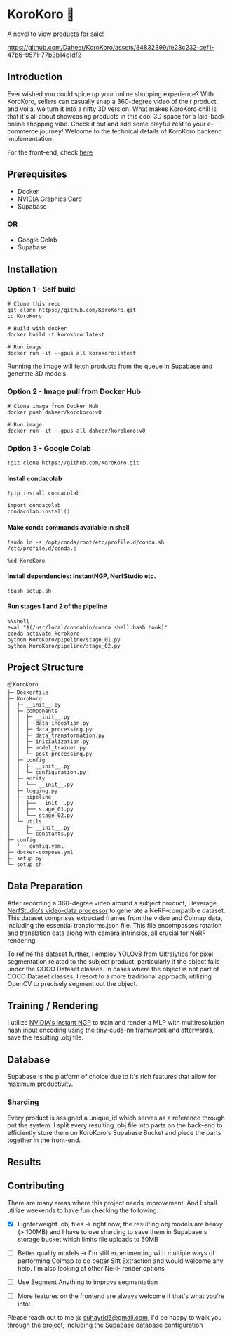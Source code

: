 # KoroKoro 👀

A novel to view products for sale!

https://github.com/Daheer/KoroKoro/assets/34832399/fe28c232-cef1-47b6-9571-77b3b14c1df2


## Introduction
Ever wished you could spice up your online shopping experience? With KoroKoro, sellers can casually snap a 360-degree video of their product, and voila, we turn it into a nifty 3D version. What makes KoroKoro chill is that it's all about showcasing products in this cool 3D space for a laid-back online shopping vibe. Check it out and add some playful zest to your e-commerce journey!
Welcome to the technical details of KoroKoro backend implementation.

For the front-end, check [here](https://github.com/Daheer/KoroKoro_Front_End)

## Prerequisites
- Docker
- NVIDIA Graphics Card
- Supabase
### OR 
- Google Colab
- Supabase

## Installation

### Option 1 - Self build

```
# Clone this repo
git clone https://github.com/KoroKoro.git
cd KoroKoro

# Build with docker
docker build -t korokoro:latest .

# Run image
docker run -it --gpus all korokoro:latest
```
Running the image will fetch products from the queue in Supabase and generate 3D models

### Option 2 - Image pull from Docker Hub

```
# Clone image from Docker Hub
docker push daheer/korokoro:v0

# Run image
docker run -it --gpus all daheer/korokoro:v0
```

### Option 3 - Google Colab
```
!git clone https://github.com/KoroKoro.git 
```

#### Install condacolab

```
!pip install condacolab
```

```
import condacolab
condacolab.install()
```

#### Make conda commands available in shell

```
!sudo ln -s /opt/conda/root/etc/profile.d/conda.sh /etc/profile.d/conda.s
```

```
%cd KoroKoro
```

#### Install dependencies: InstantNGP, NerfStudio etc.

```
!bash setup.sh
```

#### Run stages 1 and 2 of the pipeline
```
%%shell 
eval "$(/usr/local/condabin/conda shell.bash hook)" 
conda activate korokoro 
python KoroKoro/pipeline/stage_01.py 
python KoroKoro/pipeline/stage_02.py
```

## Project Structure
```
📦KoroKoro
├─ Dockerfile
├─ KoroKoro
│  ├─ __init__.py
│  ├─ components
│  │  ├─ __init__.py
│  │  ├─ data_ingestion.py
│  │  ├─ data_processing.py
│  │  ├─ data_transformation.py
│  │  ├─ initialization.py
│  │  ├─ model_trainer.py
│  │  └─ post_processing.py
│  ├─ config
│  │  ├─ __init__.py
│  │  └─ configuration.py
│  ├─ entity
│  │  └── __init__.py
│  ├─ logging.py
│  ├─ pipeline
│  │  ├── __init__.py
│  │  ├── stage_01.py
│  │  └── stage_02.py
│  └─ utils
│     ├─ __init__.py
│     └─ constants.py
├─ config
│  └── config.yaml
├─ docker-compose.yml
├─ setup.py
└─ setup.sh
```

## Data Preparation
After recording a 360-degree video around a subject product, I leverage [NerfStudio's video-data processor](https://docs.nerf.studio/quickstart/custom_dataset.html#images-or-video) to generate a NeRF-compatible dataset. This dataset comprises extracted frames from the video and Colmap data, including the essential transforms.json file. This file encompasses rotation and translation data along with camera intrinsics, all crucial for NeRF rendering.

To refine the dataset further, I employ YOLOv8 from [Ultralytics](https://github.com/ultralytics) for pixel segmentation related to the subject product, particularly if the object falls under the COCO Dataset classes. In cases where the object is not part of COCO Dataset classes, I resort to a more traditional approach, utilizing OpenCV to precisely segment out the object.

## Training / Rendering

I utilize [NVIDIA's Instant NGP](https://github.com/NVlabs/instant-ngp) to train and render a MLP with multiresolution hash input encoding using the tiny-cuda-nn framework and afterwards, save the resulting .obj file.

## Database

Supabase is the platform of choice due to it's rich features that allow for maximum productivity. 

### Sharding
Every product is assigned a unique_id which serves as a reference through out the system. I split every resulting .obj file into parts on the back-end to efficiently store them on KoroKoro's Supabase Bucket and piece the parts together in the front-end.

## Results

## Contributing

There are many areas where this project needs improvement. And I shall utilize weekends to have fun checking the following:
- [x] Lighterweight .obj files -> right now, the resulting obj models are heavy (> 100MB) and I have to use sharding to save them in Supabase's storage bucket which limits file uploads to 50MB

- [ ] Better quality models -> I'm still experimenting with multiple ways of performing Colmap to do better Sift Extraction and would welcome any help. I'm also looking at other NeRF render options

- [ ] Use Segment Anything to improve segmentation

- [ ] More features on the frontend are always welcome if that's what you're into!

Please reach out to me @ suhayrid6@gmail.com, I'd be happy to walk you through the project, including the Supabase database configuration
